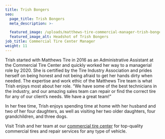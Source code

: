 ```yaml
---
title: Trish Bongers
seo:
  page_title: Trish Bongers
  meta_description: >-

  featured_image: /uploads/matthews-tire-commercial-manager-trish-bongers.jpg
  featured_image_alt: Headshot of Trish Bongers
job_title: Commercial Tire Center Manager
weight: 11
---
```


Trish started with Matthews Tire in 2016 as an Administrative Assistant at the Commercial Tire Center and quickly worked her way to a managerial role by 2020. She is certified by the Tire Industry Association and prides herself on being honest and not being afraid to get her hands dirty when needed. The expertise and work ethic of the Matthews Tire team is what Trish enjoys most about her role. “We have some of the best technicians in the industry, and our amazing sales team can repair or find the correct tire for any of our client’s needs. We have a great team!”

In her free time, Trish enjoys spending time at home with her husband and two of her four daughters, as well as visiting her two older daughters, four grandchildren, and three dogs.

Visit Trish and her team at our <a href="/locations/commercial/">commercial tire center</a> for top-quality commercial tires and repair services for any type of vehicle.
